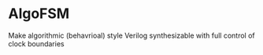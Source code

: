 # AlgoFSM
Make algorithmic (behavrioal) style Verilog synthesizable with full control of clock boundaries
